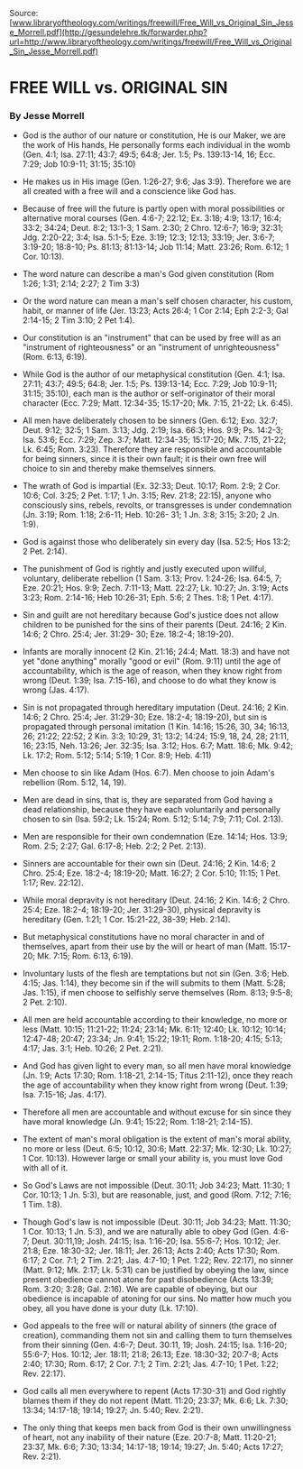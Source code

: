 <!--t FREE WILL vs. ORIGINAL SIN t-->
<!--d  d-->

Source: [www.libraryoftheology.com/writings/freewill/Free_Will_vs_Original_Sin_Jesse_Morrell.pdf](http://gesundelehre.tk/forwarder.php?url=http://www.libraryoftheology.com/writings/freewill/Free_Will_vs_Original_Sin_Jesse_Morrell.pdf)


# FREE WILL vs. ORIGINAL SIN

### By Jesse Morrell

* God is the author of our nature or constitution, He is our Maker, we are the work of His hands, He personally forms each individual in the womb (Gen. 4:1; Isa. 27:11; 43:7; 49:5; 64:8; Jer. 1:5; Ps. 139:13-14, 16; Ecc. 7:29; Job 10:9-11; 31:15; 35:10)

* He makes us in His image (Gen. 1:26-27; 9:6; Jas 3:9). Therefore we are all created with a free will and a conscience like God has.

* Because of free will the future is partly open with moral possibilities or alternative moral courses (Gen. 4:6-7; 22:12; Ex. 3:18; 4:9; 13:17; 16:4; 33:2; 34:24; Deut. 8:2; 13:1-3; 1 Sam. 2:30; 2 Chro. 12:6-7; 16:9; 32:31; Jdg. 2:20-22; 3:4; Isa. 5:1-5; Eze. 3:19; 12:3; 12:13; 33:19; Jer. 3:6-7; 3:19-20; 18:8-10; Ps. 81:13; 81:13-14; Job 11:14; Matt. 23:26; Rom. 6:12; 1 Cor. 10:13).

* The word nature can describe a man's God given constitution (Rom 1:26; 1:31; 2:14; 2:27; 2 Tim 3:3)

* Or the word nature can mean a man's self chosen character, his custom, habit, or manner of life (Jer. 13:23; Acts 26:4; 1 Cor 2:14; Eph 2:2-3; Gal 2:14-15; 2 Tim 3:10; 2 Pet 1:4).

* Our constitution is an "instrument" that can be used by free will as an "instrument of righteousness" or an "instrument of unrighteousness" (Rom. 6:13, 6:19).

* While God is the author of our metaphysical constitution (Gen. 4:1; Isa. 27:11; 43:7; 49:5; 64:8; Jer. 1:5; Ps. 139:13-14; Ecc. 7:29; Job 10:9-11; 31:15; 35:10), each man is the author or self-originator of their moral character (Ecc. 7:29; Matt. 12:34-35; 15:17-20; Mk. 7:15, 21-22; Lk. 6:45).

* All men have deliberately chosen to be sinners (Gen. 6:12; Exo. 32:7; Deut. 9:12; 32:5; 1 Sam. 3:13; Jdg. 2:19; Isa. 66:3; Hos. 9:9; Ps. 14:2-3; Isa. 53:6; Ecc. 7:29; Zep. 3:7; Matt. 12:34-35; 15:17-20; Mk. 7:15, 21-22; Lk. 6:45; Rom. 3:23). Therefore they are responsible and accountable for being sinners, since it is their own fault; it is their own free will choice to sin and thereby make themselves sinners.

* The wrath of God is impartial (Ex. 32:33; Deut. 10:17; Rom. 2:9; 2 Cor. 10:6; Col. 3:25; 2 Pet. 1:17; 1 Jn. 3:15; Rev. 21:8; 22:15), anyone who consciously sins, rebels, revolts, or transgresses is under condemnation (Jn. 3:19; Rom. 1:18; 2:6-11; Heb. 10:26- 31; 1 Jn. 3:8; 3:15; 3:20; 2 Jn. 1:9).

* God is against those who deliberately sin every day (Isa. 52:5; Hos 13:2; 2 Pet. 2:14).

* The punishment of God is rightly and justly executed upon willful, voluntary, deliberate rebellion (1 Sam. 3:13; Prov. 1:24-26; Isa. 64:5, 7; Eze. 20:21; Hos. 9:9; Zech. 7:11-13; Matt. 22:27; Lk. 10:27; Jn. 3:19; Acts 3:23; Rom. 2:14-16; Heb 10:26-31; Eph. 5:6; 2 Thes. 1:8; 1 Pet. 4:17).

* Sin and guilt are not hereditary because God's justice does not allow children to be punished for the sins of their parents (Deut. 24:16; 2 Kin. 14:6; 2 Chro. 25:4; Jer. 31:29- 30; Eze. 18:2-4; 18:19-20).

* Infants are morally innocent (2 Kin. 21:16; 24:4; Matt. 18:3) and have not yet "done anything" morally "good or evil" (Rom. 9:11) until the age of accountability, which is the age of reason, when they know right from wrong (Deut. 1:39; Isa. 7:15-16), and choose to do what they know is wrong (Jas. 4:17).

* Sin is not propagated through hereditary imputation (Deut. 24:16; 2 Kin. 14:6; 2 Chro. 25:4; Jer. 31:29-30; Eze. 18:2-4; 18:19-20), but sin is propagated through personal imitation (1 Kin. 14:16; 15:26, 30, 34; 16:13, 26; 21:22; 22:52; 2 Kin. 3:3; 10:29, 31; 13:2; 14:24; 15:9, 18, 24, 28; 21:11, 16; 23:15, Neh. 13:26; Jer. 32:35; Isa. 3:12; Hos. 6:7; Matt. 18:6; Mk. 9:42; Lk. 17:2; Rom. 5:12; 5:14; 5:19; 1 Cor. 8:9; Heb. 4:11)

* Men choose to sin like Adam (Hos. 6:7). Men choose to join Adam's rebellion (Rom. 5:12, 14, 19).

* Men are dead in sins, that is, they are separated from God having a dead relationship, because they have each voluntarily and personally chosen to sin (Isa. 59:2; Lk. 15:24; Rom. 5:12; 5:14; 7:9; 7:11; Col. 2:13).

* Men are responsible for their own condemnation (Eze. 14:14; Hos. 13:9; Rom. 2:5; 2:27; Gal. 6:17-8; Heb. 2:2; 2 Pet. 2:13).

* Sinners are accountable for their own sin (Deut. 24:16; 2 Kin. 14:6; 2 Chro. 25:4; Eze. 18:2-4; 18:19-20; Matt. 16:27; 2 Cor. 5:10; 11:15; 1 Pet. 1:17; Rev. 22:12).

* While moral depravity is not hereditary (Deut. 24:16; 2 Kin. 14:6; 2 Chro. 25:4; Eze. 18:2-4; 18:19-20; Jer. 31:29-30), physical depravity is hereditary (Gen. 1:21; 1 Cor. 15:21-22, 38-39; Heb. 2:14).

* But metaphysical constitutions have no moral character in and of themselves, apart from their use by the will or heart of man (Matt. 15:17-20; Mk. 7:15; Rom. 6:13, 6:19).

* Involuntary lusts of the flesh are temptations but not sin (Gen. 3:6; Heb. 4:15; Jas. 1:14), they become sin if the will submits to them (Matt. 5:28; Jas. 1:15), if men choose to selfishly serve themselves (Rom. 8:13; 9:5-8; 2 Pet. 2:10).

* All men are held accountable according to their knowledge, no more or less (Matt. 10:15; 11:21-22; 11:24; 23:14; Mk. 6:11; 12:40; Lk. 10:12; 10:14; 12:47-48; 20:47; 23:34; Jn. 9:41; 15:22; 19:11; Rom. 1:18-20; 4:15; 5:13; 4:17; Jas. 3:1; Heb. 10:26; 2 Pet. 2:21).

* And God has given light to every man, so all men have moral knowledge (Jn. 1:9; Acts 17:30; Rom. 1:18-21, 2:14-15; Titus 2:11-12), once they reach the age of accountability when they know right from wrong (Deut. 1:39; Isa. 7:15-16; Jas. 4:17).

* Therefore all men are accountable and without excuse for sin since they have moral knowledge (Jn. 9:41; 15:22; Rom. 1:18-21; 2:14-15).

* The extent of man's moral obligation is the extent of man's moral ability, no more or less (Deut. 6:5; 10:12, 30:6; Matt. 22:37; Mk. 12:30; Lk. 10:27; 1 Cor. 10:13). However large or small your ability is, you must love God with all of it.

* So God's Laws are not impossible (Deut. 30:11; Job 34:23; Matt. 11:30; 1 Cor. 10:13; 1 Jn. 5:3), but are reasonable, just, and good (Rom. 7:12; 7:16; 1 Tim. 1:8).

* Though God's law is not impossible (Deut. 30:11; Job 34:23; Matt. 11:30; 1 Cor. 10:13; 1 Jn. 5:3), and we are naturally able to obey God (Gen. 4:6-7; Deut. 30:11,19; Josh. 24:15; Isa. 1:16-20; Isa. 55:6-7; Hos. 10:12; Jer. 21:8; Eze. 18:30-32; Jer. 18:11; Jer. 26:13; Acts 2:40; Acts 17:30; Rom. 6:17; 2 Cor. 7:1; 2 Tim. 2:21; Jas. 4:7-10; 1 Pet. 1:22; Rev. 22:17), no sinner (Matt. 9:12; Mk. 2:17; Lk. 5:31) can be justified by obeying the law, since present obedience cannot atone for past disobedience (Acts 13:39; Rom. 3:20; 3:28; Gal. 2:16). We are capable of obeying, but our obedience is incapable of atoning for our sins. No matter how much you obey, all you have done is your duty (Lk. 17:10).

* God appeals to the free will or natural ability of sinners (the grace of creation), commanding them not sin and calling them to turn themselves from their sinning (Gen. 4:6-7; Deut. 30:11, 19; Josh. 24:15; Isa. 1:16-20; 55:6-7; Hos. 10:12; Jer. 18:11; 21:8; 26:13; Eze. 18:30-32; 20:7-8; Acts 2:40; 17:30; Rom. 6:17; 2 Cor. 7:1; 2 Tim. 2:21; Jas. 4:7-10; 1 Pet. 1:22; Rev. 22:17).

* God calls all men everywhere to repent (Acts 17:30-31) and God rightly blames them if they do not repent (Matt. 11:20; 23:37; Mk. 6:6; Lk. 7:30; 13:34; 14:17-18; 19:14; 19:27; Jn. 5:40; Rev. 2:21).

* The only thing that keeps men back from God is their own unwillingness of heart, not any inability of their nature (Eze. 20:7-8; Matt. 11:20-21; 23:37, Mk. 6:6; 7:30; 13:34; 14:17-18; 19:14; 19:27; Jn. 5:40; Acts 17:27; Rev. 2:21).